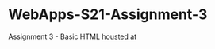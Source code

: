 # WebApps-S21-Assignment-3
Assignment 3 - Basic HTML
[housted at](https://44-563-web-apps-s21.github.io/webapps-s21-assignment-3-Abhilash15/)